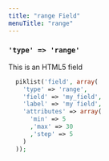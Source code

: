 ```yaml
---
title: "range Field"
menuTitle: "range"
---
```

### `'type' => 'range'`

This is an HTML5 field


```php
  piklist('field', array(
    'type' => 'range',
    'field' => 'my_field',
    'label' => 'my field',
    'attributes' => array(
      'min' => 5
      ,'max' => 30
      ,'step' => 5
    )
  ));
```
